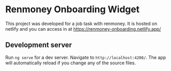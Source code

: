 # Renmoney Onboarding Widget

This project was developed for a job task with renmoney. It is hosted on netlify and you can access in at https://renmoney-onboarding.netlify.app/

## Development server

Run `ng serve` for a dev server. Navigate to `http://localhost:4200/`. The app will automatically reload if you change any of the source files.

